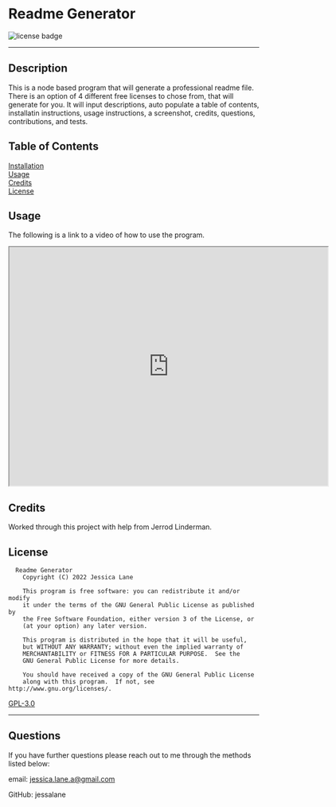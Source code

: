 
  # Readme Generator
  ![license badge](https://img.shields.io/badge/License-gpl-blue.svg)

  -------

  ## Description
  This is a node based program that will generate a professional readme file. There is an option of 4 different free licenses to chose from, that will generate for you. It will input descriptions, auto populate a table of contents, installatin instructions, usage instructions, a screenshot, credits, questions, contributions, and tests.

  ## Table of Contents
  [Installation](#installation)\
  [Usage](#usage)\
  [Credits](#credits)\
  [License](#license)

  ## Usage
  The following is a link to a video of how to use the program.

  <iframe src="https://drive.google.com/file/d/1oTf01NuNTxd4D2SjkZjApGXRM1BZ4MZU/preview" width="640" height="480"></iframe>
  
  ## Credits
  Worked through this project with help from Jerrod Linderman.

  ## License
  
      Readme Generator
        Copyright (C) 2022 Jessica Lane

        This program is free software: you can redistribute it and/or modify
        it under the terms of the GNU General Public License as published by
        the Free Software Foundation, either version 3 of the License, or
        (at your option) any later version.

        This program is distributed in the hope that it will be useful,
        but WITHOUT ANY WARRANTY; without even the implied warranty of
        MERCHANTABILITY or FITNESS FOR A PARTICULAR PURPOSE.  See the
        GNU General Public License for more details.

        You should have received a copy of the GNU General Public License
        along with this program.  If not, see http://www.gnu.org/licenses/.
      

  [GPL-3.0](https://opensource.org/licenses/GPL-3.0)


  ---

  ## Questions
  If you have further questions please reach out to me through the methods listed below:

  email: jessica.lane.a@gmail.com

  GitHub: jessalane
  
